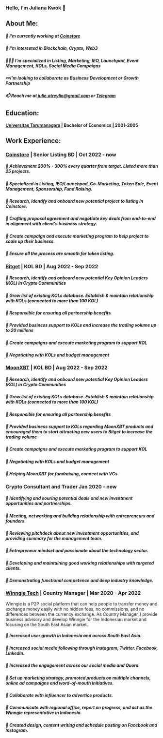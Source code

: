 ### Hello, I’m Juliana Kwok 👋

## About Me:
##### 💼 I’m currently working at [Coinstore](https://www.coinstore.com)
##### 👀 I’m interested in Blockchain, Crypto, Web3
##### 👩🏻‍💻 I’m specialized in Listing, Marketing, IEO, Launchpad, Event Management, KOLs, Social Media Campaigns
##### ⚯ I’m looking to collaborate as Business Development or Growth Partnership
##### 📫 Reach me at julie.otreylio@gmail.com or [Telegram](https://t.me/otreylio)

## Education:
#### [Universitas Tarumanagara](https://untar.ac.id/) | Bachelor of Economics | 2001-2005

## Work Experience:
### [Coinstore](https://www.coinstore.com) | Senior Listing BD | Oct 2022 - now
##### 📌 Achievement 200% - 300% every quarter from target. Listed more than 25 projects.
##### 📌 Specialized in Listing, IEO/Launchpad, Co-Marketing, Token Sale, Event Management, Sponsorship, Fund Raising.
##### 📌 Research, identify and onboard new potential project to listing in Coinstore.
##### 📌 Crafting proposal agreement and negotiate key deals from end-to-end in alignment with client's business strategy.
##### 📌 Create campaign and execute marketing program to help project to scale up their business.
##### 📌 Ensure all the process are smooth for token listing.

### [Bitget](https://www.bitget.com) | KOL BD | Aug 2022 - Sep 2022
##### 📌 Research, identify and onboard new potential Key Opinion Leaders (KOL) in Crypto Communities
##### 📌 Grow list of existing KOLs database. Establish & maintain relationship with KOLs (connected to more than 100 KOL)
##### 📌 Responsible for ensuring all partnership benefits
##### 📌 Provided business support to KOLs and increase the trading volume up to 20 millions
##### 📌 Create campaigns and execute marketing program to support KOL
##### 📌 Negotiating with KOLs and budget management

### [MoonXBT](https://www.moonxbt.com) | KOL BD | Aug 2022 - Sep 2022
##### 📌 Research, identify and onboard new potential Key Opinion Leaders (KOL) in Crypto Communities
##### 📌 Grow list of existing KOLs database. Establish & maintain relationship with KOLs (connected to more than 100 KOL)
##### 📌 Responsible for ensuring all partnership benefits
##### 📌 Provided business support to KOLs regarding MoonXBT products and encouraged them to start attracting new users to Bitget to increase the trading volume
##### 📌 Create campaigns and execute marketing program to support KOL
##### 📌 Negotiating with KOLs and budget management
##### 📌 Helping MoonXBT for fundraising, connect with VCs

### Crypto Consultant and Trader Jan 2020 - now
##### 📌 Identifying and souring potential deals and new investment opportunities and partnerships.
##### 📌 Meeting, networking and building relationship with entrepreneurs and founders.
##### 📌 Reviewing pitchdeck about new investment opportunities, and providing summary for the management team.
##### 📌 Entrepreneur mindset and passionate about the technology sector.
##### 📌 Developing and maintaining good working relationships with targeted clients.
##### 📌 Demonstrating functional competence and deep industry knowledge.

### [Winngie Tech](https://www.winngie.com) | Country Manager | Mar 2020 - Apr 2022
Winngie is a P2P social platform that can help people to transfer money and exchange money easily with no hidden fees,
no commissions, and no differences between the currency exchange. As Country Manager, I provide business advisory
and develop Winngie for the Indonesian market and focusing on the South East Asian market.

##### 📌 Increased user growth in Indonesia and across South East Asia.
##### 📌 Increased social media following through Instagram, Twitter. Facebook, LinkedIn.
##### 📌 Increased the engagement across our social media and Quora.
##### 📌 Set up marketing strategy, promoted products on multiple channels, online ad campaigns and word-of-mouth initiatives.
##### 📌 Collaborate with influencer to advertice products.
##### 📌 Communicate with regional office, report on progress, and act as the Winngie representative in Indonesia.
##### 📌 Created design, content writing and schedule posting on Facebook and Instagram.





<!---
JulianaKwok/JulianaKwok is a ✨ special ✨ repository because its `README.md` (this file) appears on your GitHub profile.
You can click the Preview link to take a look at your changes.
--->
